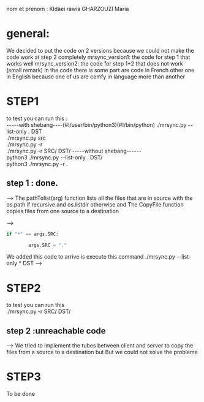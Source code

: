 
nom et prenom : KIdaei rawia
                GHARZOUZI Maria

# general:
We decided to put the code on 2 versions because we could not make the code work at step 2 completely 
mrsync_version1:  the code for step 1 that works well 
mrsync_version2:  the code for step 1+2 that does not work 
(small remark)  in the code there is some part are code in French other one in English because one of us are comfy in language more than another

# STEP1

to test you can run this :   
-----with shebang----(#!/user/bin/python3)(#!/bin/python)
./mrsync.py --list-only . DST  
./mrsync.py src  
./mrsync.py -r  
./mrsync.py -r SRC/ DST/
-----without shebang------  
python3 ./mrsync.py --list-only . DST/  
python3 ./mrsync.py -r .  


## step 1 : done.  
--> 
The pathTolist(arg) function lists all the files that are in source with the os.path if recursive and os.listdir otherwise and The CopyFile function copies files from one source to a destination 


-->
```py
if "*" == args.SRC:

        args.SRC = "."

```
We added this code to arrive is execute this command 
./mrsync.py --list-only * DST
--> 

# STEP2 
to test you can run this  
./mrsync.py -r SRC/ DST/

## step 2 :unreachable code
-->
We tried to implement the tubes between client and server to copy the files from a source to a destination but But we could not solve the probleme

# STEP3
To be done 
